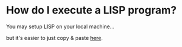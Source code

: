 # How do I execute a LISP program?

You may setup LISP on your local machine...

but it's easier to just copy & paste [here](https://www.tutorialspoint.com/execute_lisp_online.php).
